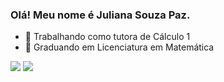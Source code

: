 ### Olá! Meu nome é Juliana Souza Paz.


- 🔭 Trabalhando como tutora de Cálculo 1
- 🌱 Graduando em Licenciatura em Matemática


<div>


  <a href = "mailto:jsouza@paz98.tech"><img src="https://img.shields.io/badge/-Gmail-%23333?style=for-the-badge&logo=gmail&logoColor=white" target="_blank"></a>
  <a href="https://www.linkedin.com/in/juliana-souza-paz/" target="_blank"><img src="https://img.shields.io/badge/-LinkedIn-%230077B5?style=for-the-badge&logo=linkedin&logoColor=white" target="_blank"></a> 
  
  
  
 </div>
